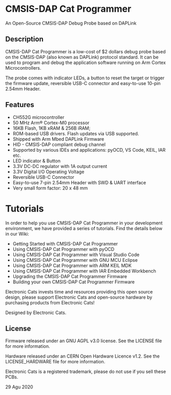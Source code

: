 # CMSIS-DAP Cat Programmer

An Open-Source CMSIS-DAP Debug Probe based on DAPLink

## Description
CMSIS-DAP Cat Programmer is a low-cost of $2 dollars debug probe based on the CMSIS-DAP (also known as DAPLink) protocol standard. It can be used to program and debug the application software running on Arm Cortex Microcontrollers.

The probe comes with indicator LEDs, a button to reset the target or trigger the firmware update, reversible USB-C connector and easy-to-use 10-pin 2.54mm Header.

## Features
- CH552G microcontroller
- 50 MHz Arm® Cortex-M0 processor
- 16KB Flash, 1KB xRAM & 256B iRAM;
- ROM-based USB drivers. Flash updates via USB supported.
- Shipped with Arm Mbed DAPLink Firmware
- HID - CMSIS-DAP compliant debug channel
- Supported by various IDEs and applications: pyOCD, VS Code, KEIL, IAR etc.
- LED indicator & Button
- 3.3V DC-DC regulator with 1A output current
- 3.3V Digital I/O Operating Voltage
- Reversible USB-C Connector
- Easy-to-use 7-pin 2.54mm Header with SWD & UART interface
- Very small form factor: 20 x 48 mm

# Tutorials

In order to help you use CMSIS-DAP Cat Programmer in your development environment, we have provided a series of tutorials. Find the details below in our Wiki:

- Getting Started with CMSIS-DAP Cat Programmer
- Using CMSIS-DAP Cat Programmer with pyOCD
- Using CMSIS-DAP Cat Programmer with Visual Studio Code
- Using CMSIS-DAP Cat Programmer with GNU MCU Eclipse
- Using CMSIS-DAP Cat Programmer with ARM KEIL MDK
- Using CMSIS-DAP Cat Programmer with IAR Embedded Workbench
- Upgrading the CMSIS-DAP Cat Programmer Firmware
- Building your own CMSIS-DAP Cat Programmer Firmware

Electronic Cats invests time and resources providing this open source design, please support Electronic Cats and open-source hardware by purchasing products from Electronic Cats!

Designed by Electronic Cats.

## License

Firmware released under an GNU AGPL v3.0 license. See the LICENSE file for more information.

Hardware released under an CERN Open Hardware Licence v1.2. See the LICENSE_HARDWARE file for more information.

Electronic Cats is a registered trademark, please do not use if you sell these PCBs.

29 Agu 2020

